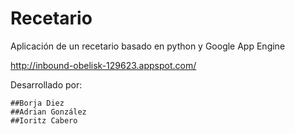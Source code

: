 # Recetario
Aplicación de un recetario basado en python y Google App Engine

http://inbound-obelisk-129623.appspot.com/

Desarrollado por:

    ##Borja Diez
    ##Adrian González
    ##Ioritz Cabero
